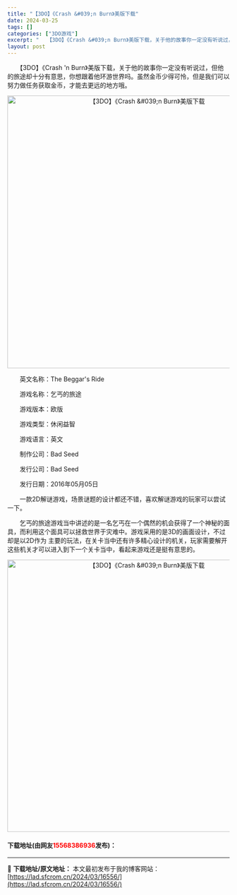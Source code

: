 ```yaml
---
title: "【3DO】《Crash &#039;n Burn》美版下载"
date: 2024-03-25
tags: []
categories: ["3DO游戏"]
excerpt: "　　【3DO】《Crash &#039;n Burn》美版下载，关于他的故事你一定没有听说过，但他的旅途却十分有意思，你想跟着他环游世界吗。虽然金币少得可怜，但是我们可以努力做任务获取金币，才能去更远的地方哦。 　　英文名称：The Beggar&#039;s Ride 　　游戏名称：乞丐的旅途 　　游&hellip;"
layout: post
---
```


 <p>　　【3DO】《Crash &#39;n Burn》美版下载，关于他的故事你一定没有听说过，但他的旅途却十分有意思，你想跟着他环游世界吗。虽然金币少得可怜，但是我们可以努力做任务获取金币，才能去更远的地方哦。</p> <p align="center"><img align="" border="0" src="https://lad.sfcrom.cn/wp-content/uploads/2024/03/20240324_66004fa99978f.png" width="618" alt="【3DO】《Crash &amp;#039;n Burn》美版下载" /></p> <p>　　英文名称：The Beggar&#39;s Ride</p> <p>　　游戏名称：乞丐的旅途</p> <p>　　游戏版本：欧版</p> <p>　　游戏类型：休闲益智</p> <p>　　游戏语言：英文</p> <p>　　制作公司：Bad Seed</p> <p>　　发行公司：Bad Seed</p> <p>　　发行日期：2016年05月05日</p> <p>　　一款2D解谜游戏，场景谜题的设计都还不错，喜欢解谜游戏的玩家可以尝试一下。</p> <p>　　乞丐的旅途游戏当中讲述的是一名乞丐在一个偶然的机会获得了一个神秘的面具，而利用这个面具可以拯救世界于灾难中。游戏采用的是3D的画面设计，不过却是以2D作为 主要的玩法，在关卡当中还有许多精心设计的机关，玩家需要解开这些机关才可以进入到下一个关卡当中，看起来游戏还是挺有意思的。</p> <p align="center"><img align="" border="0" src="https://lad.sfcrom.cn/wp-content/uploads/2024/03/20240324_66004fab13423.png" width="617" alt="【3DO】《Crash &amp;#039;n Burn》美版下载" /></p> <p><h4>下载地址(由网友<font color="red">15568386936</font>发布)：</h4></p> 

---
📖 **下载地址/原文地址：** 本文最初发布于我的博客网站：[https://lad.sfcrom.cn/2024/03/16556/](https://lad.sfcrom.cn/2024/03/16556/)
